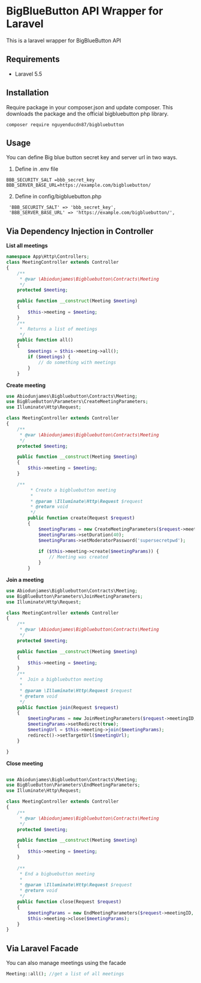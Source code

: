
# BigBlueButton API  Wrapper for Laravel 
This is a laravel wrapper for BigBlueButton API
## Requirements

- Laravel 5.5

## Installation

Require package in your composer.json and update composer.  This downloads the package and the official bigbluebutton php library. 
```
composer require nguyenducdn87/bigbluebutton
```

## Usage

You can define Big blue button secret key and server url in two ways. 
1. Define in .env file

 ```BBB_SECURITY_SALT =bbb_secret_key```  
 ```BBB_SERVER_BASE_URL=https://example.com/bigbluebutton/``` 
 
 2. Define in config/bigbluebutton.php
 
```
 'BBB_SECURITY_SALT' => 'bbb_secret_key',
 'BBB_SERVER_BASE_URL' => 'https://example.com/bigbluebutton/',
```

## Via Dependency Injection in Controller
**List all meetings**
```php
namespace App\Http\Controllers;
class MeetingController extends Controller
{
    /**
     * @var \Abiodunjames\Bigbluebutton\Contracts\Meeting
     */
    protected $meeting;

    public function __construct(Meeting $meeting)
    {
        $this->meeting = $meeting;
    }
    /**
     *  Returns a list of meetings
     */
    public function all()
    {
        $meetings = $this->meeting->all();
        if ($meetings) {
            // do something with meetings
        }
    }

```
**Create meeting**
```php
use Abiodunjames\Bigbluebutton\Contracts\Meeting;
use BigBlueButton\Parameters\CreateMeetingParameters;
use Illuminate\Http\Request;

class MeetingController extends Controller
{
    /**
     * @var \Abiodunjames\Bigbluebutton\Contracts\Meeting
     */
    protected $meeting;

    public function __construct(Meeting $meeting)
    {
        $this->meeting = $meeting;
    }

    /**
         * Create a bigbluebutton meeting
         *
         * @param \Illuminate\Http\Request $request
         * @return void
         */
        public function create(Request $request)
        {
            $meetingParams = new CreateMeetingParameters($request->meetingId, $request->meetingName);
            $meetingParams->setDuration(40);
            $meetingParams->setModeratorPassword('supersecretpwd');
    
            if ($this->meeting->create($meetingParams)) {
                // Meeting was created
            }
        }

```
**Join a meeting**
```php
use Abiodunjames\Bigbluebutton\Contracts\Meeting;
use BigBlueButton\Parameters\JoinMeetingParameters;
use Illuminate\Http\Request;

class MeetingController extends Controller
{
    /**
     * @var \Abiodunjames\Bigbluebutton\Contracts\Meeting
     */
    protected $meeting;

    public function __construct(Meeting $meeting)
    {
        $this->meeting = $meeting;
    }
    /**
     *  Join a bigbluebutton meeting
     *
     * @param \Illuminate\Http\Request $request
     * @return void
     */
    public function join(Request $request)
    {
        $meetingParams = new JoinMeetingParameters($request->meetingID, $request->meetingName, 'MyMeetingPassword');
        $meetingParams->setRedirect(true);
        $meetingUrl = $this->meeting->join($meetingParams);
        redirect()->setTargetUrl($meetingUrl);
    }

}

```
**Close meeting**
```php

use Abiodunjames\Bigbluebutton\Contracts\Meeting;
use BigBlueButton\Parameters\EndMeetingParameters;
use Illuminate\Http\Request;

class MeetingController extends Controller
{
    /**
     * @var \Abiodunjames\Bigbluebutton\Contracts\Meeting
     */
    protected $meeting;

    public function __construct(Meeting $meeting)
    {
        $this->meeting = $meeting;
    }
    
    /**
     * End a bigbuebutton meeting
     *
     * @param \Illuminate\Http\Request $request
     * @return void
     */
    public function close(Request $request)
    {
        $meetingParams = new EndMeetingParameters($request->meetingID, $request->moderator_password);
        $this->meeting->close($meetingParams);
    }
}

```
## Via Laravel Facade
You can also manage meetings using the facade
```php
Meeting::all(); //get a list of all meetings
```
